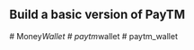 
## Build a basic version of PayTM
#   M o n e y _ W a l l e t  
 #   p a y t m _ w a l l e t  
 #   p a y t m _ w a l l e t  
 